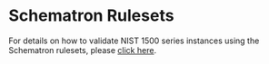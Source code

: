 # Schematron Rulesets

For details on how to validate NIST 1500 series instances using the Schematron rulesets, please [click here](https://github.com/HiltonRoscoe/CDFPrototype/tree/master/schematron).
